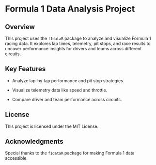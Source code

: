 # **Formula 1 Data Analysis Project**

## **Overview**

This project uses the `f1dataR` package to analyze and visualize Formula 1 racing data. It explores lap times, telemetry, pit stops, and race results to uncover performance insights for drivers and teams across different circuits.

## **Key Features**

-   Analyze lap-by-lap performance and pit stop strategies.

-   Visualize telemetry data like speed and throttle.

-   Compare driver and team performance across circuits.

## **License**

This project is licensed under the MIT License.

## **Acknowledgments**

Special thanks to the `f1dataR` package for making Formula 1 data accessible.
